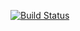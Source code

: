 [![Build Status](http://localhost:8081/buildStatus/icon?job=PracticoEvaluableBuild)](http://localhost:8081/job/PracticoEvaluableBuild/)